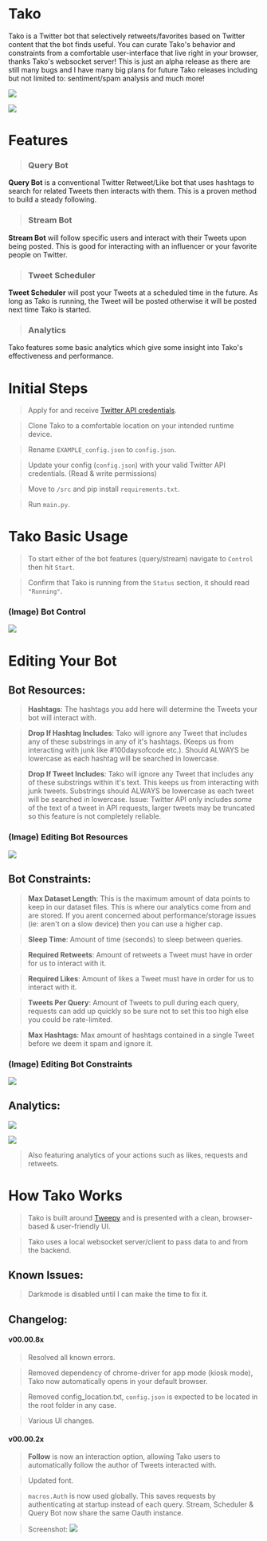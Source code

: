 # Tako
Tako is a Twitter bot that selectively retweets/favorites based on Twitter content that the bot finds useful. You can curate Tako's behavior and constraints from a comfortable user-interface that live right in your browser, thanks Tako's websocket server! This is just an alpha release as there are still many bugs and I have many big plans for future Tako releases including but not limited to: sentiment/spam analysis and much more!

![](https://raw.githubusercontent.com/hostinfodev/cdn/main/img/tako_panel.png)

![](https://raw.githubusercontent.com/hostinfodev/cdn/main/img/tako_main.png)


# Features

> ### Query Bot
__Query Bot__ is a conventional Twitter Retweet/Like bot that uses hashtags to search for related Tweets then interacts with them. This is a proven method to build a steady following.

> ### Stream Bot
__Stream Bot__ will follow specific users and interact with their Tweets upon being posted. This is good for interacting with an influencer or your favorite people on Twitter.

> ### Tweet Scheduler
__Tweet Scheduler__ will post your Tweets at a scheduled time in the future. As long as Tako is running, the Tweet will be posted otherwise it will be posted next time Tako is started.

> ### Analytics
Tako features some basic analytics which give some insight into Tako's effectiveness and performance.


# Initial Steps

> Apply for and receive [Twitter API credentials](https://developer.twitter.com/en/docs/twitter-api/getting-started/getting-access-to-the-twitter-api). 

> Clone Tako to a comfortable location on your intended runtime device.

> Rename `EXAMPLE_config.json` to `config.json`.

> Update your config (`config.json`) with your valid Twitter API credentials. (Read & write permissions)

> Move to `/src` and pip install `requirements.txt`.

> Run `main.py`.

# Tako Basic Usage

> To start either of the bot features (query/stream) navigate to `Control` then hit `Start`.

> Confirm that Tako is running from the `Status` section, it should read `"Running"`.

### (Image) Bot Control
![](https://github.com/hostinfodev/cdn/blob/main/img/tako_control.png?raw=true)

# Editing Your Bot

## Bot Resources:

> __Hashtags__: The hashtags you add here will determine the Tweets your bot will interact with.

> __Drop If Hashtag Includes__: Tako will ignore any Tweet that includes any of these substrings in any of it's hashtags. (Keeps us from interacting with junk like #100daysofcode etc.). Should ALWAYS be lowercase as each hashtag will be searched in lowercase.

> __Drop If Tweet Includes__: Tako will ignore any Tweet that includes any of these substrings within it's text. This keeps us from interacting with junk tweets. Substrings should ALWAYS be lowercase as each tweet will be searched in lowercase.
Issue: Twitter API only includes *some* of the text of a tweet in API requests, larger tweets may be truncated so this feature is not completely reliable.

### (Image) Editing Bot Resources
![](https://github.com/hostinfodev/cdn/blob/main/img/tako_resources_hashtags.png?raw=true)

## Bot Constraints:

> __Max Dataset Length__: This is the maximum amount of data points to keep in our dataset files. This is where our analytics come from and are stored. If you arent concerned about performance/storage issues (ie: aren't on a slow device) then you can use a higher cap.

> __Sleep Time__: Amount of time (seconds) to sleep between queries.

> __Required Retweets__: Amount of retweets a Tweet must have in order for us to interact with it.

> __Required Likes__: Amount of likes a Tweet must have in order for us to interact with it.

> __Tweets Per Query__: Amount of Tweets to pull during each query, requests can add up quickly so be sure not to set this too high else you could be rate-limited.

> __Max Hashtags__: Max amount of hashtags contained in a single Tweet before we deem it spam and ignore it. 

### (Image) Editing Bot Constraints
![](https://github.com/hostinfodev/cdn/blob/main/img/tako_constraints.png?raw=true)


## Analytics:
![](https://github.com/hostinfodev/cdn/blob/main/img/tako_analytics_followers.png?raw=true)

![](https://github.com/hostinfodev/cdn/blob/main/img/tako_analytics_eff.png?raw=true)

> Also featuring analytics of your actions such as likes, requests and retweets.


# How Tako Works

> Tako is built around [Tweepy](https://www.tweepy.org/) and is presented with a clean, browser-based & user-friendly UI.

> Tako uses a local websocket server/client to pass data to and from the backend. 

## Known Issues:

> Darkmode is disabled until I can make the time to fix it.

## Changelog:

#### v00.00.8x

> Resolved all known errors.

> Removed dependency of chrome-driver for app mode (kiosk mode), Tako now automatically opens in your default browser. 

> Removed config_location.txt, `config.json` is expected to be located in the root folder in any case.

> Various UI changes.

#### v00.00.2x

> __Follow__ is now an interaction option, allowing Tako users to automatically follow the author of Tweets interacted with.

> Updated font.

> `macros.Auth` is now used globally. This saves requests by authenticating at startup instead of each query. Stream, Scheduler & Query Bot now share the same Oauth instance.

> Screenshot:
![](https://github.com/hostinfodev/cdn/blob/main/img/tako_00_00_22.png?raw=true)












